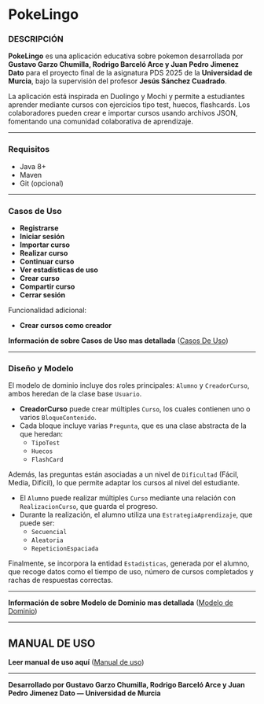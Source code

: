 #  PokeLingo

### DESCRIPCIÓN

**PokeLingo** es una aplicación educativa sobre pokemon desarrollada por **Gustavo Garzo Chumilla, Rodrigo Barceló Arce  y Juan Pedro Jimenez Dato**  para el proyecto final de la asignatura PDS 2025 de la **Universidad de Murcia**, bajo la supervisión del profesor **Jesús Sánchez Cuadrado**.

La aplicación está inspirada en Duolingo y Mochi y permite a estudiantes aprender mediante cursos con ejercicios tipo test, huecos, flashcards. Los colaboradores pueden crear e importar cursos usando archivos JSON, fomentando una comunidad colaborativa de aprendizaje.

---

### Requisitos

- Java 8+
- Maven
- Git (opcional)

---

### Casos de Uso

- **Registrarse** 
- **Iniciar sesión**
- **Importar curso**
- **Realizar curso**
- **Continuar curso**
- **Ver estadísticas de uso**
- **Crear curso**
- **Compartir curso**
- **Cerrar sesión**

Funcionalidad adicional:
- **Crear cursos como creador**

  
**Información de sobre Casos de Uso mas detallada**
([Casos De Uso](requisitos/casos_de_uso.md))

---

### Diseño y Modelo

El modelo de dominio incluye dos roles principales: `Alumno` y `CreadorCurso`, ambos heredan de la clase base `Usuario`. 

- **CreadorCurso** puede crear múltiples `Curso`, los cuales contienen uno o varios `BloqueContenido`.
- Cada bloque incluye varias `Pregunta`, que es una clase abstracta de la que heredan:
  - `TipoTest`
  - `Huecos`
  - `FlashCard`

Además, las preguntas están asociadas a un nivel de `Dificultad` (Fácil, Media, Difícil), lo que permite adaptar los cursos al nivel del estudiante.

- El `Alumno` puede realizar múltiples `Curso` mediante una relación con `RealizacionCurso`, que guarda el progreso.
- Durante la realización, el alumno utiliza una `EstrategiaAprendizaje`, que puede ser:
  - `Secuencial`
  - `Aleatoria`
  - `RepeticionEspaciada`

Finalmente, se incorpora la entidad `Estadisticas`, generada por el alumno, que recoge datos como el tiempo de uso, número de cursos completados y rachas de respuestas correctas.

---

**Información de sobre Modelo de Dominio mas detallada**
([Modelo de Dominio](diseño/modelo.md))

---

## MANUAL DE USO
**Leer manual de uso aquí**
([Manual de uso](documentacion/manual.md))

---

**Desarrollado por Gustavo Garzo Chumilla, Rodrigo Barceló Arce y Juan Pedro Jimenez Dato — Universidad de Murcia**
